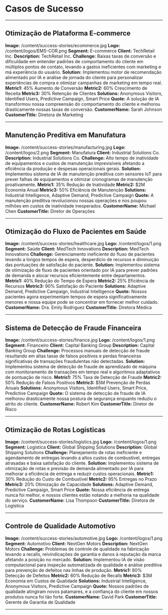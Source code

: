 # Casos de Sucesso

---

## Otimização de Plataforma E-commerce
**Image:** /content/success-stories/ecommerce.jpg
**Logo:** /content/logos/EMS-COR.png
**Segment:** E-commerce
**Client:** TechRetail Inc.
**Description:** TechRetail Inc.
**Challenge:** Baixas taxas de conversão e dificuldade em entender padrões de comportamento do cliente em múltiplos pontos de contato, levando a gastos ineficientes com marketing e má experiência do usuário.
**Solution:** Implementou motor de recomendação alimentado por IA e análise de jornada do cliente para personalizar experiências de compra e otimizar campanhas de marketing em tempo real.
**Metric1:** 45% Aumento de Conversão
**Metric2:** 60% Crescimento de Receita
**Metric3:** 30% Retenção de Clientes
**Solutions:** Anonymous Visitors, Identified Users, Predictive Campaign, Smart Price
**Quote:** A solução de IA transformou nossa compreensão do comportamento do cliente e melhorou drasticamente nossas taxas de conversão.
**CustomerName:** Sarah Johnson
**CustomerTitle:** Diretora de Marketing

---

## Manutenção Preditiva em Manufatura
**Image:** /content/success-stories/manufacturing.jpg
**Logo:** /content/logos/2.png
**Segment:** Manufatura
**Client:** Industrial Solutions Co.
**Description:** Industrial Solutions Co.
**Challenge:** Alto tempo de inatividade de equipamentos e custos de manutenção imprevisíveis afetando a eficiência da produção e despesas operacionais gerais.
**Solution:** Implementou sistema de IA de manutenção preditiva com sensores IoT para prever falhas de equipamentos e otimizar cronogramas de manutenção proativamente.
**Metric1:** 35% Redução de Inatividade
**Metric2:** $2M Economia Anual
**Metric3:** 50% Eficiência de Manutenção
**Solutions:** Industrial Intelligence, Adaptive Demand, Predictive Campaign
**Quote:** A manutenção preditiva revolucionou nossas operações e nos poupou milhões em custos de inatividade inesperados.
**CustomerName:** Michael Chen
**CustomerTitle:** Diretor de Operações

---

## Otimização do Fluxo de Pacientes em Saúde
**Image:** /content/success-stories/healthcare.jpg
**Logo:** /content/logos/1.png
**Segment:** Saúde
**Client:** MedTech Innovations
**Description:** MedTech Innovations
**Challenge:** Gerenciamento ineficiente do fluxo de pacientes levando a longos tempos de espera, desperdício de recursos e diminuição das pontuações de satisfação do paciente.
**Solution:** Implementou sistema de otimização de fluxo de pacientes orientado por IA para prever padrões de demanda e alocar recursos eficientemente entre departamentos.
**Metric1:** 40% Redução do Tempo de Espera
**Metric2:** 25% Eficiência de Recursos
**Metric3:** 90% Satisfação do Paciente
**Solutions:** Adaptive Demand, Predictive Campaign, Industrial Intelligence
**Quote:** Nossos pacientes agora experimentam tempos de espera significativamente menores e nossa equipe pode se concentrar em fornecer melhor cuidado.
**CustomerName:** Dra. Emily Rodriguez
**CustomerTitle:** Diretora Médica

---

## Sistema de Detecção de Fraude Financeira
**Image:** /content/success-stories/finance.jpg
**Logo:** /content/logos/1.png
**Segment:** Financeiro
**Client:** Capital Banking Group
**Description:** Capital Banking Group
**Challenge:** Processos manuais de detecção de fraude resultando em altas taxas de falsos positivos e perdas financeiras significativas de transações fraudulentas não detectadas.
**Solution:** Implementou sistema de detecção de fraude de aprendizado de máquina com monitoramento de transações em tempo real e algoritmos adaptativos de pontuação de risco.
**Metric1:** 75% Taxa de Detecção de Fraude
**Metric2:** 50% Redução de Falsos Positivos
**Metric3:** $5M Prevenção de Perdas Anuais
**Solutions:** Anonymous Visitors, Identified Users, Smart Price, Predictive Campaign
**Quote:** O sistema de detecção de fraude de IA melhorou drasticamente nossa postura de segurança enquanto reduziu o atrito do cliente.
**CustomerName:** Robert Kim
**CustomerTitle:** Diretor de Risco

---

## Otimização de Rotas Logísticas
**Image:** /content/success-stories/logistics.jpg
**Logo:** /content/logos/1.png
**Segment:** Logística
**Client:** Global Shipping Solutions
**Description:** Global Shipping Solutions
**Challenge:** Planejamento de rotas ineficiente e agendamento de entregas levando a altos custos de combustível, entregas atrasadas e baixa satisfação do cliente.
**Solution:** Implementou sistema de otimização de rotas e previsão de demanda alimentado por IA para melhorar a eficiência de entrega e reduzir custos operacionais.
**Metric1:** 30% Redução do Custo de Combustível
**Metric2:** 95% Entregas no Prazo
**Metric3:** 20% Otimização de Capacidade
**Solutions:** Adaptive Demand, Predictive Campaign, Smart Price
**Quote:** Nossa eficiência de entrega nunca foi melhor, e nossos clientes estão notando a melhoria na qualidade do serviço.
**CustomerName:** Lisa Thompson
**CustomerTitle:** Diretora de Logística

---

## Controle de Qualidade Automotivo
**Image:** /content/success-stories/automotive.jpg
**Logo:** /content/logos/1.png
**Segment:** Automotivo
**Client:** NextGen Motors
**Description:** NextGen Motors
**Challenge:** Problemas de controle de qualidade na fabricação levando a recalls, reivindicações de garantia e danos à reputação da marca afetando a posição no mercado.
**Solution:** Implementou IA de visão computacional para inspeção automatizada de qualidade e análise preditiva para prevenção de defeitos nas linhas de produção.
**Metric1:** 80% Detecção de Defeitos
**Metric2:** 60% Redução de Recalls
**Metric3:** $3M Economia em Custos de Qualidade
**Solutions:** Industrial Intelligence, Anonymous Visitors, Predictive Campaign
**Quote:** Nossos padrões de qualidade atingiram novos patamares, e a confiança do cliente em nossos produtos nunca foi tão forte.
**CustomerName:** David Park
**CustomerTitle:** Gerente de Garantia de Qualidade

---